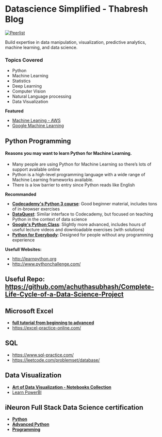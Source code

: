 # Datascience Simplified - Thabresh Blog
[![Peerlist](https://github-readme-badge.peerlist.io/api/thabresh)](https://peerlist.io/thabresh)

Build expertise in data manipulation, visualization, predictive analytics, machine learning, and data science.

### Topics Covered

- Python
- Machine Learning
- Statistics
- Deep Learning
- Computer Vision
- Natural Language processing
- Data Visualization

**Featured**
- [Machine Leaning - AWS](https://docs.aws.amazon.com/machine-learning/latest/dg/what-is-amazon-machine-learning.html)
- [Google Machine Learning](https://developers.google.com/machine-learning/crash-course)

## Python Programming

#### Reasons you may want to learn Python for Machine Learning.

- Many people are using Python for Machine Learning so there’s lots of support available online
- Python is a high-level programming language with a wide range of Machine Learning frameworks available.
- There is a low barrier to entry since Python reads like English

**Recommanded**
- **[Codecademy's Python 3 course](https://www.codecademy.com/learn/learn-python-3)**: Good beginner material, includes tons of in-browser exercises
- **[DataQuest](https://dataquest.io/)**: Similar interface to Codecademy, but focused on teaching Python in the context of data science
- **[Google's Python Class](https://developers.google.com/edu/python/)**: Slightly more advanced, includes hours of useful lecture videos and downloadable exercises (with solutions)
- **[Python for Everybody](https://www.coursera.org/specializations/python)**: Designed for people without any programming experience

**Usefull Websites:**
- http://learnpython.org
- http://www.pythonchallenge.com/

Useful Repo: https://github.com/achuthasubhash/Complete-Life-Cycle-of-a-Data-Science-Project
---
## Microsoft Excel

- **[full tutorial from beginning to advanced](https://edu.gcfglobal.org/en/excel/)**
- https://excel-practice-online.com/

## SQL

- https://www.sql-practice.com/
- https://leetcode.com/problemset/database/

## Data Visualization

- **[Art of Data Visualization - Notebooks Collection](https://www.kaggle.com/discussions/general/364289)**
- [Learn PowerBI](https://www.workout-wednesday.com/power-bi-challenges/)

## iNeuron Full Stack Data Science certification

- **[Python](https://github.com/thabresh-s/Data-Science/tree/main/Python%20Programming/iNeuron)**
- **[Advanced Python](https://github.com/thabresh-s/Data-Science/tree/main/Python%20Programming/iNeuron)**
- **[Programming](https://github.com/thabresh-s/Data-Science/tree/main/Python%20Programming/iNeuron)**
